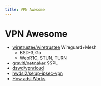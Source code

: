 ```yaml
---
title: VPN Awesome
---
```


# VPN Awesome

- [wiretrustee/wiretrustee](https://github.com/wiretrustee/wiretrustee)
  Wireguard+Mesh
  - BSD-3, Go
  - WebRTC, STUN, TURN
- [gravitl/netmaker](https://github.com/gravitl/netmaker)
  SSPL
- [dswd/vpncloud](https://github.com/dswd/vpncloud)
- [hwdsl2/setup-ipsec-vpn](https://github.com/hwdsl2/setup-ipsec-vpn)
- [How adsl Works](https://kitz.co.uk/adsl/equip.htm)
